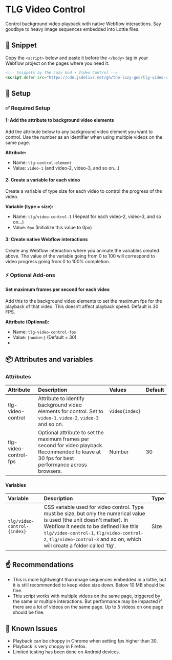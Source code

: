 # TLG Video Control
Control background video playback with native Webflow interactions. Say goodbye to heavy image sequences embedded into Lottie files.

## 🔗 Snippet

Copy the `<script>` below and paste it before the `</body>` tag in your Webflow project on the pages where you need it.

```html
<!-- Snippets by The Lazy God • Video Control -->
<script defer src="https://cdn.jsdelivr.net/gh/the-lazy-god/tlg-video-control@v1.0.0/tlg-video-control.min.js"></script>
``` 

## 🔧 Setup

### ✅ Required Setup

#### 1: Add the attribute to background video elements

Add the attribute below to any background video element you want to control. Use the number as an identifier when using multiple videos on the same page.

**Attribute:**

-   Name: `tlg-control-element`
-   Value: `video-1` (and video-2, video-3, and so on...)

#### 2: Create a variable for each video

Create a variable of type size for each video to control the progress of the video.

**Variable (type = size):**

-   Name: `tlg/video-control-1` (Repeat for each video-2, video-3, and so on...)
-   Value: `0px` (Initialize this value to 0px)

#### 3: Create native Webflow interactions

Create any Webflow interaction where you animate the variables created above. The value of the variable going from 0 to 100 will correspond to video progress going from 0 to 100% completion.

### ⚡️ Optional Add-ons

#### Set maximum frames per second for each video

Add this to the background video elements to set the maximum fps for the playback of that video. This doesn’t affect playback speed. Default is 30 FPS.

**Attribute (Optional):**

-   Name: `tlg-video-control-fps`
-   Value: `{number}` (Default = 30)
- 
## 📦 Attributes and variables

### Attributes

| Attribute                      | Description                                                                     | Values          | Default |
|:-------------------------------|:---------------------------------------------------------------------------------|:-----------------|:--------|
| tlg-video-control              | Attribute to identify background video elements for control. Set to `video-1`, `video-2`, `video-3` and so on.                    | `video{index}`           |         |
| tlg-video-control-fps          | Optional attribute to set the maximum frames per second for video playback. Recommended to leave at 30 fps for best performance across browsers.      | Number          | 30      |

####  Variables

| Variable          | Description                                   | Type   | 
|:------------------|:----------------------------------------------|:-------|
| `tlg/video-control-{index}`   | CSS variable used for video control. Type must be size, but only the numerical value is used (the unit doesn't matter). In Webflow it needs to be defined like this `tlg/video-control-1`, `tlg/video-control-2`, `tlg/video-control-3` and so on, which will create a folder called 'tlg'.           | Size | `--tlg/video-control-1`   |

## ☝️ Recommendations

- This is more lightweight than image sequences embedded in a lottie, but it is still recommended to keep video size down. Below 10 MB should be fine.
- This script works with multiple videos on the same page, triggered by the same or multiple interactions. But performance may be impacted if there are a lot of videos on the same page. Up to 5 videos on one page should be fine.

## 🫠 Known Issues

- Playback can be choppy in Chrome when setting fps higher than 30.
- Playback is very choppy in Firefox.
- Limited testing has been done on Android devices.
